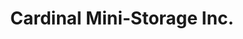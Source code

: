 ---
title: "Cardinal Mini-Storage Inc."
url: /goldsboro/cardinal-mini-storage-inc/
shop: storage rental
---